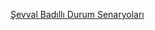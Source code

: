 [Şevval Badıllı Durum Senaryoları](https://github.com/sevvalbadilli/InstagramCloneSwiftUI/files/14903506/Senaryolar.pdf)
